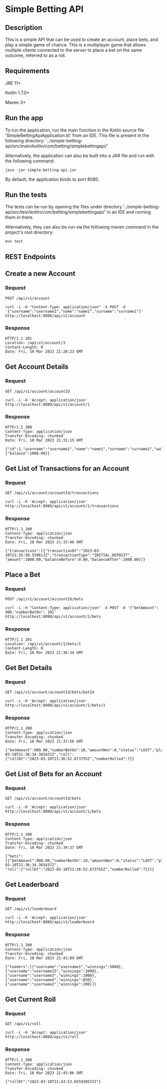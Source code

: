 # Simple Betting API
## Description
This is a simple API that can be used to create an account, place bets, and play a simple game of chance. This is a 
multiplayer game that allows multiple clients connected to the server to place a bet on the same outcome, referred to
as a roll.

## Requirements
JRE 11+

Kotlin 1.7.0+

Maven 3+

## Run the app
To run the application, run the main function in the Kotlin source file 'SimpleBettingApiApplication.kt' from an IDE. This file is present in the following directory: '../simple-betting-api/src/main/kotlin/com/betting/simplebettingapi/'

Alternatively, the application can also be built into a JAR file and run with the following command: 

    java -jar simple-betting-api.jar

By default, the application binds to port 8080.

## Run the tests
The tests can be run by opening the files under directory 
'../simple-betting-api/src/test/kotlin/com/betting/simplebettingapi/' in an IDE and running them in there.

Alternatively, they can also be run via the following maven command in the project's root directory:

    mvn test


## REST Endpoints

## Create a new Account

### Request

`POST /api/v1/account`

    curl -i -H "Content-Type: application/json" -X POST -d '{"username":"username1","name":"name1","surname":"surname1"}' http://localhost:8080/api/v1/account

### Response

    HTTP/1.1 201 
    Location: /api/v1/account/3
    Content-Length: 0
    Date: Fri, 10 Mar 2023 21:28:23 GMT

## Get Account Details

### Request

`GET /api/v1/account/accountId`

    curl -i -H 'Accept: application/json' http://localhost:8080/api/v1/account/1

### Response

    HTTP/1.1 200 
    Content-Type: application/json
    Transfer-Encoding: chunked
    Date: Fri, 10 Mar 2023 21:31:15 GMT

    {"id":1,"username":"username1","name":"name1","surname":"surname1","wallet":{"balance":1000.00}}

## Get List of Transactions for an Account

### Request

`GET /api/v1/account/accountId/transactions`

    curl -i -H 'Accept: application/json' http://localhost:8080/api/v1/account/1/transactions

### Response

    HTTP/1.1 200 
    Content-Type: application/json
    Transfer-Encoding: chunked
    Date: Fri, 10 Mar 2023 21:33:46 GMT

    {"transactions":[{"transactionDt":"2023-03-10T21:25:50.559611Z","transactionType":"INITIAL_DEPOSIT",
    "amount":1000.00,"balanceBefore":0.00,"balanceAfter":1000.00}]}

## Place a Bet

### Request

`POST /api/v1/account/accountId/bets`

    curl -i -H "Content-Type: application/json" -X POST -d '{"betAmount": 900,"numberBetOn": 10}' 
    http://localhost:8080/api/v1/account/1/bets

### Response

    HTTP/1.1 201 
    Location: /api/v1/account/1/bets/1
    Content-Length: 0
    Date: Fri, 10 Mar 2023 21:36:34 GMT


## Get Bet Details

### Request

`GET /api/v1/account/accountId/bets/betId`

    curl -i -H 'Accept: application/json' http://localhost:8080/api/v1/account/1/bets/1

### Response

    HTTP/1.1 200 
    Content-Type: application/json
    Transfer-Encoding: chunked
    Date: Fri, 10 Mar 2023 21:37:56 GMT

    {"betAmount":900.00,"numberBetOn":10,"amountWon":0,"status":"LOST","placedDt":"2023-03-10T21:36:34.365437Z","roll":
    {"rollDt":"2023-03-10T21:36:52.673755Z","numberRolled":7}}

## Get List of Bets for an Account

### Request

`GET /api/v1/account/accountId/bets`

    curl -i -H 'Accept: application/json' http://localhost:8080/api/v1/account/1/bets

### Response

    HTTP/1.1 200 
    Content-Type: application/json
    Transfer-Encoding: chunked
    Date: Fri, 10 Mar 2023 21:39:37 GMT

    {"bets":[{"betAmount":900.00,"numberBetOn":10,"amountWon":0,"status":"LOST","placedDt":"2023-03-10T21:36:34.365437Z",
    "roll":{"rollDt":"2023-03-10T21:36:52.673755Z","numberRolled":7}}]}

## Get Leaderboard

### Request

`GET /api/v1/leaderboard`

    curl -i -H 'Accept: application/json' http://localhost:8080/api/v1/leaderboard

### Response

    HTTP/1.1 200
    Content-Type: application/json
    Transfer-Encoding: chunked
    Date: Fri, 10 Mar 2023 21:41:09 GMT

    {"leaders":[{"username":"username1","winnings":5000},{"username":"username15","winnings":2000},
    {"username":"username3","winnings":1000},{"username":"username4","winnings":850},
    {"username":"username2","winnings":200}]}

## Get Current Roll

### Request

`GET /api/v1/roll`

    curl -i -H 'Accept: application/json' http://localhost:8080/api/v1/roll

### Response

    HTTP/1.1 200 
    Content-Type: application/json
    Transfer-Encoding: chunked
    Date: Fri, 10 Mar 2023 21:43:06 GMT

    {"rollDt":"2023-03-10T21:43:53.655930537Z"}